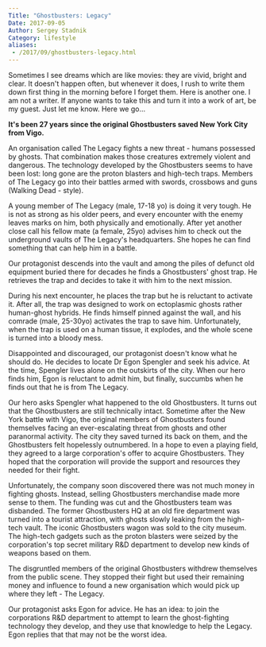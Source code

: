 ```yaml
---
Title: "Ghostbusters: Legacy"
Date: 2017-09-05
Author: Sergey Stadnik
Category: lifestyle
aliases:
 - /2017/09/ghostbusters-legacy.html
---
```


Sometimes I see dreams which are like movies: they are vivid, bright and clear. It doesn't happen often, but whenever it does, I rush to write them down first thing in the morning before I forget them.
Here is another one. I am not a writer. If anyone wants to take this and turn it into a work of art, be my guest. Just let me know.
Here we go...

**It's been 27 years since the original Ghostbusters saved New York City from Vigo.**
<!-- more -->

An organisation called The Legacy fights a new threat - humans possessed by ghosts. That combination makes those creatures extremely violent and dangerous. The technology developed by the Ghostbusters seems to have been lost: long gone are the proton blasters and high-tech traps. Members of The Legacy go into their battles armed with swords, crossbows and guns (Walking Dead - style).

A young member of The Legacy (male, 17-18 yo) is doing it very tough. He is not as strong as his older peers, and every encounter with the enemy leaves marks on him, both physically and emotionally. After yet another close call his fellow mate (a female, 25yo) advises him to check out the underground vaults of The Legacy's headquarters. She hopes he can find something that can help him in a battle.

Our protagonist descends into the vault and among the piles of defunct old equipment buried there for decades he finds a Ghostbusters' ghost trap. He retrieves the trap and decides to take it with him to the next mission.

During his next encounter, he places the trap but he is reluctant to activate it. After all, the trap was designed to work on ectoplasmic ghosts rather human-ghost hybrids. He finds himself pinned against the wall, and his comrade (male, 25-30yo) activates the trap to save him. Unfortunately, when the trap is used on a human tissue, it explodes, and the whole scene is turned into a bloody mess.

Disappointed and discouraged, our protagonist doesn't know what he should do. He decides to locate Dr Egon Spengler and seek his advice. At the time, Spengler lives alone on the outskirts of the city. When our hero finds him, Egon is reluctant to admit him, but finally, succumbs when he finds out that he is from The Legacy.

Our hero asks Spengler what happened to the old Ghostbusters. It turns out that the Ghostbusters are still technically intact. Sometime after the New York battle with Vigo, the original members of Ghostbusters found themselves facing an ever-escalating threat from ghosts and other paranormal activity. The city they saved turned its back on them, and the Ghostbusters felt hopelessly outnumbered. In a hope to even a playing field, they agreed to a large corporation's offer to acquire Ghostbusters. They hoped that the corporation will provide the support and resources they needed for their fight.

Unfortunately, the company soon discovered there was not much money in fighting ghosts. Instead, selling Ghostbusters merchandise made more sense to them. The funding was cut and the Ghostbusters team was disbanded. The former Ghostbusters HQ at an old fire department was turned into a tourist attraction, with ghosts slowly leaking from the high-tech vault. The iconic Ghostbusters wagon was sold to the city museum. The high-tech gadgets such as the proton blasters were seized by the corporation's top secret military R&D department to develop new kinds of weapons based on them.

The disgruntled members of the original Ghostbusters withdrew themselves from the public scene. They stopped their fight but used their remaining money and influence to found a new organisation which would pick up where they left - The Legacy.

Our protagonist asks Egon for advice. He has an idea: to join the corporations R&D department to attempt to learn the ghost-fighting technology they develop, and they use that knowledge to help the Legacy.
Egon replies that that may not be the worst idea.
